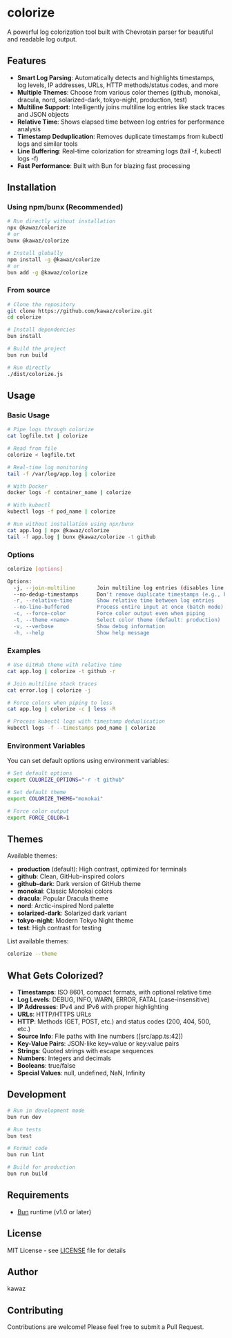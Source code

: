 # colorize

A powerful log colorization tool built with Chevrotain parser for beautiful and readable log output.

## Features

- **Smart Log Parsing**: Automatically detects and highlights timestamps, log levels, IP addresses, URLs, HTTP methods/status codes, and more
- **Multiple Themes**: Choose from various color themes (github, monokai, dracula, nord, solarized-dark, tokyo-night, production, test)
- **Multiline Support**: Intelligently joins multiline log entries like stack traces and JSON objects
- **Relative Time**: Shows elapsed time between log entries for performance analysis
- **Timestamp Deduplication**: Removes duplicate timestamps from kubectl logs and similar tools
- **Line Buffering**: Real-time colorization for streaming logs (tail -f, kubectl logs -f)
- **Fast Performance**: Built with Bun for blazing fast processing

## Installation

### Using npm/bunx (Recommended)

```bash
# Run directly without installation
npx @kawaz/colorize
# or
bunx @kawaz/colorize

# Install globally
npm install -g @kawaz/colorize
# or
bun add -g @kawaz/colorize
```

### From source

```bash
# Clone the repository
git clone https://github.com/kawaz/colorize.git
cd colorize

# Install dependencies
bun install

# Build the project
bun run build

# Run directly
./dist/colorize.js
```

## Usage

### Basic Usage

```bash
# Pipe logs through colorize
cat logfile.txt | colorize

# Read from file
colorize < logfile.txt

# Real-time log monitoring
tail -f /var/log/app.log | colorize

# With Docker
docker logs -f container_name | colorize

# With kubectl
kubectl logs -f pod_name | colorize

# Run without installation using npx/bunx
cat app.log | npx @kawaz/colorize
tail -f app.log | bunx @kawaz/colorize -t github
```

### Options

```bash
colorize [options]

Options:
  -j, --join-multiline       Join multiline log entries (disables line buffering)
  --no-dedup-timestamps      Don't remove duplicate timestamps (e.g., kubectl --timestamps)
  -r, --relative-time        Show relative time between log entries
  --no-line-buffered         Process entire input at once (batch mode)
  -c, --force-color          Force color output even when piping
  -t, --theme <name>         Select color theme (default: production)
  -v, --verbose              Show debug information
  -h, --help                 Show help message
```

### Examples

```bash
# Use GitHub theme with relative time
cat app.log | colorize -t github -r

# Join multiline stack traces
cat error.log | colorize -j

# Force colors when piping to less
cat app.log | colorize -c | less -R

# Process kubectl logs with timestamp deduplication
kubectl logs -f --timestamps pod_name | colorize
```

### Environment Variables

You can set default options using environment variables:

```bash
# Set default options
export COLORIZE_OPTIONS="-r -t github"

# Set default theme
export COLORIZE_THEME="monokai"

# Force color output
export FORCE_COLOR=1
```

## Themes

Available themes:
- **production** (default): High contrast, optimized for terminals
- **github**: Clean, GitHub-inspired colors
- **github-dark**: Dark version of GitHub theme
- **monokai**: Classic Monokai colors
- **dracula**: Popular Dracula theme
- **nord**: Arctic-inspired Nord palette
- **solarized-dark**: Solarized dark variant
- **tokyo-night**: Modern Tokyo Night theme
- **test**: High contrast for testing

List available themes:
```bash
colorize --theme
```

## What Gets Colorized?

- **Timestamps**: ISO 8601, compact formats, with optional relative time
- **Log Levels**: DEBUG, INFO, WARN, ERROR, FATAL (case-insensitive)
- **IP Addresses**: IPv4 and IPv6 with proper highlighting
- **URLs**: HTTP/HTTPS URLs
- **HTTP**: Methods (GET, POST, etc.) and status codes (200, 404, 500, etc.)
- **Source Info**: File paths with line numbers ([src/app.ts:42])
- **Key-Value Pairs**: JSON-like key=value or key:value pairs
- **Strings**: Quoted strings with escape sequences
- **Numbers**: Integers and decimals
- **Booleans**: true/false
- **Special Values**: null, undefined, NaN, Infinity

## Development

```bash
# Run in development mode
bun run dev

# Run tests
bun test

# Format code
bun run lint

# Build for production
bun run build
```

## Requirements

- [Bun](https://bun.sh) runtime (v1.0 or later)

## License

MIT License - see [LICENSE](LICENSE) file for details

## Author

kawaz

## Contributing

Contributions are welcome! Please feel free to submit a Pull Request.